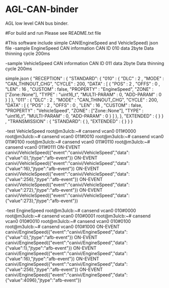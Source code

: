 # AGL-CAN-binder
AGL low level CAN bus binder.

#For build and run Please see README.txt file

#This software include simple CAN(EngineSpeed and VehicleSpeed) json file
-sample EngineSpeed CAN information
CAN ID 010
data 2byte
Data thinning cycle 200ms
 
-sample VehicleSpeed CAN information
CAN ID 011
data 2byte
Data thinning cycle 200ms

simple.json
{
	"RECEPTION" :
		{
			"STANDARD": {
				"010" : {
					"DLC"	: 2 ,
					"MODE"	: "CAN_THINOUT_CHG",
					"CYCLE"	: 200,
					"DATA" : [
						{
						"POS"			: 2 ,
						"OFFS"			: 0 ,
						"LEN"			: 16 ,
						"CUSTOM"		: false, 
						"PROPERTY"		: "EngineSpeed",
						"ZONE"			: ["Zone::None"],
						"TYPE"			: "uint16_t",
						"MULTI-PARAM"	: 0,
						"ADD-PARAM"		: 0
						}
					]
				},
				"011" : {
					"DLC"	: 2 ,
					"MODE"	: "CAN_THINOUT_CHG",
					"CYCLE"	: 200,
					"DATA" : [
						{
						"POS"			: 2 ,
						"OFFS"			: 0 ,
						"LEN"			: 16 ,
						"CUSTOM"		: false, 
						"PROPERTY"		: "VehicleSpeed",
						"ZONE"			: ["Zone::None"],
						"TYPE"			: "uint16_t",
						"MULTI-PARAM"	: 0,
						"ADD-PARAM"		: 0
						}
					]
				},
			},
			"EXTENDED" : {
			}
		}
	,
	"TRANSMISSION" :
		{
			"STANDARD": {
			},
			"EXTENDED" : {
			}
		}
}

-test VehicleSpeed
root@m3ulcb:~# cansend vcan0 011#0000
root@m3ulcb:~# cansend vcan0 011#0010
root@m3ulcb:~# cansend vcan0 011#0100
root@m3ulcb:~# cansend vcan0 011#0110
root@m3ulcb:~# cansend vcan0 011#0111
ON-EVENT canivi/VehicleSpeed({"event":"canivi\/VehicleSpeed","data":{"value":0},"jtype":"afb-event"})
ON-EVENT canivi/VehicleSpeed({"event":"canivi\/VehicleSpeed","data":{"value":16},"jtype":"afb-event"})
ON-EVENT canivi/VehicleSpeed({"event":"canivi\/VehicleSpeed","data":{"value":256},"jtype":"afb-event"})
ON-EVENT canivi/VehicleSpeed({"event":"canivi\/VehicleSpeed","data":{"value":272},"jtype":"afb-event"})
ON-EVENT canivi/VehicleSpeed({"event":"canivi\/VehicleSpeed","data":{"value":273},"jtype":"afb-event"})

-test EngineSpeed
root@m3ulcb:~# cansend vcan0 010#0000
root@m3ulcb:~# cansend vcan0 010#0001
root@m3ulcb:~# cansend vcan0 010#0010
root@m3ulcb:~# cansend vcan0 010#0100
root@m3ulcb:~# cansend vcan0 010#1000
ON-EVENT canivi/EngineSpeed({"event":"canivi\/EngineSpeed","data":{"value":0},"jtype":"afb-event"})
ON-EVENT canivi/EngineSpeed({"event":"canivi\/EngineSpeed","data":{"value":1},"jtype":"afb-event"})
ON-EVENT canivi/EngineSpeed({"event":"canivi\/EngineSpeed","data":{"value":16},"jtype":"afb-event"})
ON-EVENT canivi/EngineSpeed({"event":"canivi\/EngineSpeed","data":{"value":256},"jtype":"afb-event"})
ON-EVENT canivi/EngineSpeed({"event":"canivi\/EngineSpeed","data":{"value":4096},"jtype":"afb-event"})

